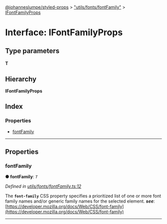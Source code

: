 [@johanneslumpe/styled-props](../README.md) > ["utils/fonts/fontFamily"](../modules/_utils_fonts_fontfamily_.md) > [IFontFamilyProps](../interfaces/_utils_fonts_fontfamily_.ifontfamilyprops.md)

# Interface: IFontFamilyProps

## Type parameters
#### T 
## Hierarchy

**IFontFamilyProps**

## Index

### Properties

* [fontFamily](_utils_fonts_fontfamily_.ifontfamilyprops.md#fontfamily)

---

## Properties

<a id="fontfamily"></a>

###  fontFamily

**● fontFamily**: *`T`*

*Defined in [utils/fonts/fontFamily.ts:12](https://github.com/johanneslumpe/styled-props/blob/3abf398/src/utils/fonts/fontFamily.ts#L12)*

The **`font-family`** CSS property specifies a prioritized list of one or more font family names and/or generic family names for the selected element.
*__see__*: [https://developer.mozilla.org/docs/Web/CSS/font-family](https://developer.mozilla.org/docs/Web/CSS/font-family)

___

